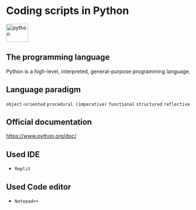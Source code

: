 # Coding scripts in Python

<img src="https://cdn.jsdelivr.net/gh/devicons/devicon/icons/python/python-original.svg" alt="python" width="60" height="50"/> 
 
## The programming language
Python is a high-level, interpreted, general-purpose programming language.

## Language paradigm
`object-oriented` `procedural (imperative)` `functional` `structured` `reflective`

## Official documentation
https://www.python.org/doc/

## Used IDE 
- `Replit`

## Used Code editor
- `Notepad++`


